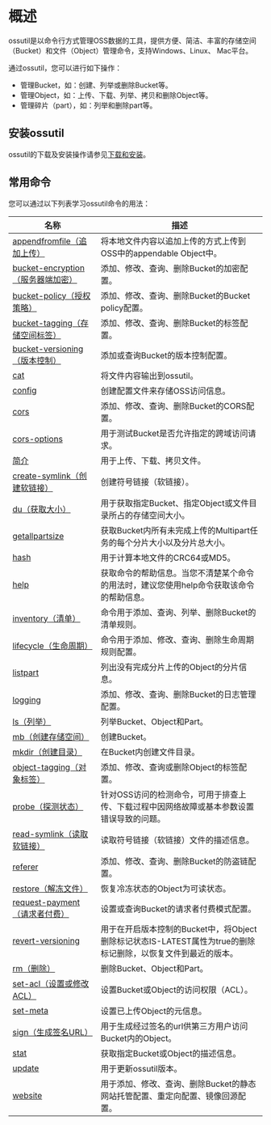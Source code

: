 # 概述

ossutil是以命令行方式管理OSS数据的工具，提供方便、简洁、丰富的存储空间（Bucket）和文件（Object）管理命令，支持Windows、Linux、 Mac平台。

通过ossutil，您可以进行如下操作：

-   管理Bucket，如：创建、列举或删除Bucket等。
-   管理Object，如：上传、下载、列举、拷贝和删除Object等。
-   管理碎片（part），如：列举和删除part等。

## 安装ossutil

ossutil的下载及安装操作请参见[下载和安装](/intl.zh-CN/常用工具/命令行工具ossutil/下载和安装.md)。

## 常用命令

您可以通过以下列表学习ossutil命令的用法：

|名称|描述|
|--|--|
|[appendfromfile（追加上传）](/intl.zh-CN/常用工具/命令行工具ossutil/常用命令/appendfromfile（追加上传）.md)|将本地文件内容以追加上传的方式上传到OSS中的appendable Object中。|
|[bucket-encryption（服务器端加密）](/intl.zh-CN/常用工具/命令行工具ossutil/常用命令/bucket-encryption（服务器端加密）.md)|添加、修改、查询、删除Bucket的加密配置。|
|[bucket-policy（授权策略）](/intl.zh-CN/常用工具/命令行工具ossutil/常用命令/bucket-policy（授权策略）.md)|添加、修改、查询、删除Bucket的Bucket policy配置。|
|[bucket-tagging（存储空间标签）](/intl.zh-CN/常用工具/命令行工具ossutil/常用命令/bucket-tagging（存储空间标签）.md)|添加、修改、查询、删除Bucket的标签配置。|
|[bucket-versioning（版本控制）](/intl.zh-CN/常用工具/命令行工具ossutil/常用命令/bucket-versioning（版本控制）.md)|添加或查询Bucket的版本控制配置。|
|[cat](/intl.zh-CN/常用工具/命令行工具ossutil/常用命令/cat.md)|将文件内容输出到ossutil。|
|[config](/intl.zh-CN/常用工具/命令行工具ossutil/常用命令/config.md)|创建配置文件来存储OSS访问信息。|
|[cors](/intl.zh-CN/常用工具/命令行工具ossutil/常用命令/cors.md)|添加、修改、查询、删除Bucket的CORS配置。|
|[cors-options](/intl.zh-CN/常用工具/命令行工具ossutil/常用命令/cors-options.md)|用于测试Bucket是否允许指定的跨域访问请求。|
|[简介](/intl.zh-CN/常用工具/命令行工具ossutil/常用命令/cp/简介.md)|用于上传、下载、拷贝文件。|
|[create-symlink（创建软链接）](/intl.zh-CN/常用工具/命令行工具ossutil/常用命令/create-symlink（创建软链接）.md)|创建符号链接（软链接）。|
|[du（获取大小）](/intl.zh-CN/常用工具/命令行工具ossutil/常用命令/du（获取大小）.md)|用于获取指定Bucket、指定Object或文件目录所占的存储空间大小。|
|[getallpartsize](/intl.zh-CN/常用工具/命令行工具ossutil/常用命令/getallpartsize.md)|获取Bucket内所有未完成上传的Multipart任务的每个分片大小以及分片总大小。|
|[hash](/intl.zh-CN/常用工具/命令行工具ossutil/常用命令/hash.md)|用于计算本地文件的CRC64或MD5。|
|[help](/intl.zh-CN/常用工具/命令行工具ossutil/常用命令/help.md)|获取命令的帮助信息。当您不清楚某个命令的用法时，建议您使用help命令获取该命令的帮助信息。|
|[inventory（清单）](/intl.zh-CN/常用工具/命令行工具ossutil/常用命令/inventory（清单）.md)|命令用于添加、查询、列举、删除Bucket的清单规则。|
|[lifecycle（生命周期）](/intl.zh-CN/常用工具/命令行工具ossutil/常用命令/lifecycle（生命周期）.md)|命令用于添加、修改、查询、删除生命周期规则配置。|
|[listpart](/intl.zh-CN/常用工具/命令行工具ossutil/常用命令/listpart.md)|列出没有完成分片上传的Object的分片信息。|
|[logging](/intl.zh-CN/常用工具/命令行工具ossutil/常用命令/logging.md)|添加、修改、查询、删除Bucket的日志管理配置。|
|[ls（列举）](/intl.zh-CN/常用工具/命令行工具ossutil/常用命令/ls（列举）.md)|列举Bucket、Object和Part。|
|[mb（创建存储空间）](/intl.zh-CN/常用工具/命令行工具ossutil/常用命令/mb（创建存储空间）.md)|创建Bucket。|
|[mkdir（创建目录）](/intl.zh-CN/常用工具/命令行工具ossutil/常用命令/mkdir（创建目录）.md)|在Bucket内创建文件目录。|
|[object-tagging（对象标签）](/intl.zh-CN/常用工具/命令行工具ossutil/常用命令/object-tagging（对象标签）.md)|添加、修改、查询或删除Object的标签配置。|
|[probe（探测状态）](/intl.zh-CN/常用工具/命令行工具ossutil/常用命令/probe（探测状态）.md)|针对OSS访问的检测命令，可用于排查上传、下载过程中因网络故障或基本参数设置错误导致的问题。|
|[read-symlink（读取软链接）](/intl.zh-CN/常用工具/命令行工具ossutil/常用命令/read-symlink（读取软链接）.md)|读取符号链接（软链接）文件的描述信息。|
|[referer](/intl.zh-CN/常用工具/命令行工具ossutil/常用命令/referer.md)|添加、修改、查询、删除Bucket的防盗链配置。|
|[restore（解冻文件）](/intl.zh-CN/常用工具/命令行工具ossutil/常用命令/restore（解冻文件）.md)|恢复冷冻状态的Object为可读状态。|
|[request-payment（请求者付费）](/intl.zh-CN/常用工具/命令行工具ossutil/常用命令/request-payment（请求者付费）.md)|设置或查询Bucket的请求者付费模式配置。|
|[revert-versioning](/intl.zh-CN/常用工具/命令行工具ossutil/常用命令/revert-versioning.md)|用于在开启版本控制的Bucket中，将Object删除标记状态IS-LATEST属性为true的删除标记删除，以恢复文件到最近的版本。|
|[rm（删除）](/intl.zh-CN/常用工具/命令行工具ossutil/常用命令/rm（删除）.md)|删除Bucket、Object和Part。|
|[set-acl（设置或修改ACL）](/intl.zh-CN/常用工具/命令行工具ossutil/常用命令/set-acl（设置或修改ACL）.md)|设置Bucket或Object的访问权限（ACL）。|
|[set-meta](/intl.zh-CN/常用工具/命令行工具ossutil/常用命令/set-meta.md)|设置已上传Object的元信息。|
|[sign（生成签名URL）](/intl.zh-CN/常用工具/命令行工具ossutil/常用命令/sign（生成签名URL）.md)|用于生成经过签名的url供第三方用户访问Bucket内的Object。|
|[stat](/intl.zh-CN/常用工具/命令行工具ossutil/常用命令/stat.md)|获取指定Bucket或Object的描述信息。|
|[update](/intl.zh-CN/常用工具/命令行工具ossutil/常用命令/update.md)|用于更新ossutil版本。|
|[website](/intl.zh-CN/常用工具/命令行工具ossutil/常用命令/website.md)|用于添加、修改、查询、删除Bucket的静态网站托管配置、重定向配置、镜像回源配置。|

